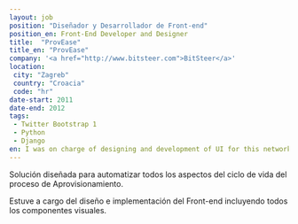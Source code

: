 ```yaml
---
layout: job
position: "Diseñador y Desarrollador de Front-end"
position_en: Front-End Developer and Designer
title:  "ProvEase"
title_en: "ProvEase"
company: '<a href="http://www.bitsteer.com">BitSteer</a>'
location:
 city: "Zagreb"
 country: "Croacia"
 code: "hr"
date-start: 2011
date-end: 2012
tags:
 - Twitter Bootstrap 1
 - Python
 - Django
en: I was on charge of designing and development of UI for this network provisioning automation tool. (https://www.bitsteer.com/products/provease/)
---
```


Solución diseñada para automatizar todos los aspectos del ciclo de vida del proceso de Aprovisionamiento.

Estuve a cargo del diseño e implementación del Front-end incluyendo todos los componentes visuales.